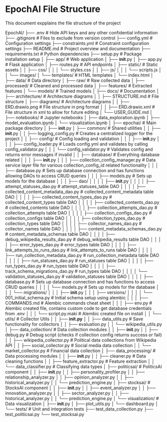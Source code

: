 # EpochAI File Structure
This document expplains the file structure of the project

EpochAI/
├── .env                                                # Hide API keys and any other confidential information
├── .gitignore                                          # Files to exclude from version control
├── config.yml                                          # Configuration settings
├── constraints.yml                                     # Constraint configuration settings
├── README.md                                           # Project overview and documentation
├── requirements.txt                                    # Python dependencies
├── setup.py                                            # Package installation setup
│
├── app/                                                # Web application
│   ├── __init__.py
│   ├── app.py                                          # Flask application
│   ├── routes.py                                       # API endpoints
│   ├── static/                                         # Static assets
│   │   ├── css/
│   │   │   └── styles.css
│   │   ├── js/
│   │   │   └── scripts.js
│   │   └── images/
│   └── templates/                                      # HTML templates
│       └── index.html
│
├── data/                                               # Data directory
│   ├── raw/                                            # Raw collected data
│   ├── processed/                                      # Cleaned and processed data
│   ├── features/                                       # Extracted features
│   └── models/                                         # Trained models
│
├── docs/                                               # Documentation
│   ├── architecture/                                   # Architecture diagrams
│   │   ├── STRUCTURE.md                                # File structure
│   ├── diagrams/                                       # Architecture diagrams
│   │   ├── ERD.drawio.png                              # File structure in png format
│   │   ├── ERD.drawio.xml                              # File structure in xml to allow for future editing
│   └── USER_GUIDE.md
│
├── notebooks/                                          # Jupyter notebooks
│   ├── data_exploration.ipynb
│   ├── model_evaluation.ipynb
│   └── visualization.ipynb
│
├── epochai/                                            # Main package directory
│   ├── __init__.py
│   ├── common/                                         # Shared utilities
│   │   ├── __init__.py
│   │   ├── logging_config.py                       # Creates a centralized logger for the project
│   │   ├── config/                                     # Config loading and validation
│   │   │   ├── __init__.py
│   │   │   ├── config_loader.py                        # Loads config.yml and validates by calling config_validator.py
│   │   │   └── config_validator.py                     # Validates config and returns error messages if invalid
│   │   ├── database/                                   # Everything database related
│   │   │   ├── __init__.py
│   │   │   ├── collection_config_manager.py            # Data service layer file for various collection_config_id related functionality
│   │   │   ├── database.py                             # Sets up database connection and has functions allowing DAOs to access CRUD queries
│   │   │   ├── models.py                               # Sets up models for the database
│   │   │   ├── dao/
│   │   │   │   ├── __init__.py
│   │   │   │   ├── attempt_statuses_dao.py             # attempt_statuses_table DAO
│   │   │   │   ├── collected_content_metadata_dao.py   # collected_content_metadata table DAO
│   │   │   │   ├── collected_content_types_dao.py      # collected_content_types table DAO
│   │   │   │   ├── collected_contents_dao.py           # collected_contents table DAO
│   │   │   │   ├── collection_attempts_dao.py          # collection_attempts table DAO
│   │   │   │   ├── collection_configs_dao.py           # collection_configs table DAO
│   │   │   │   ├── collection_types_dao.py             # collection_types table DAO
│   │   │   │   ├── collector_names_dao.py              # collector_names table DAO
│   │   │   │   ├── content_metadata_schemas_dao.py     # content_metadata_schemas table DAO
│   │   │   │   ├── debug_wikipedia_results_dao.py      # debug_wikipedia_results table DAO
│   │   │   │   ├── error_types_dao.py                  # error_types table DAO
│   │   │   │   ├── link_attempts_to_runs_dao.py        # link_attempts_to_runs table DAO
│   │   │   │   ├── run_collection_metadata_dao.py      # run_collection_metadata table DAO
│   │   │   │   ├── run_statuses_dao.py                 # run_statuses table DAO
│   │   │   │   ├── run_types_dao.py                    # run_types table DAO
│   │   │   │   ├── track_schema_migrations_dao.py      # run_types table DAO
│   │   │   │   └── validation_statuses_dao.py          # validation_statuses table DAO
│   │   │   │   ├── database.py                         # Sets up database connection and has functions to access CRUD queries
│   │   │   │   └── models.py                           # Sets up models for the database
│   │   │   └── migrations/
│   │   │       ├── __init__.py
│   │   │       ├── versions/
│   │   │       │   └── 001_initial_schema.py           # Initial schema setup using alembic
│   │   │       ├── COMMANDS.md                         # Alembic commands cheat sheet
│   │   │       ├── env.py                              # Alembic created file, contains custom code to get database credentials from .env
│   │   │       └── script.py.maki                      # Alembic created file on install
│   │   └── utils/                                      # Collector Utils
│   │       ├── __init.py__
│   │       ├── data_utils.py                           # Save functionality for collectors
│   │       ├── evaluation.py
│   │       └── wikipedia_utils.py
│   ├── data_collection/                                # Data collection modules
│   │   ├── __init__.py
│   │   ├── debug.py                                    # Debug script (checks if collection config returns success or fail)
│   │   ├── wikipedia_collector.py                      # Political data collections from Wikipedia API
│   │   ├── social_collector.py                         # Social media data collection
│   │   └── market_collector.py                         # Financial data collection
│   ├── data_processing/                                # Data processing modules
│   │   ├── __init__.py
│   │   ├── cleaner.py                                  # Data cleaning functions
│   │   ├── feature_extractor.py                        # Feature extraction
│   │   └── data_classifier.py                          # Classifying data types
│   ├── politicsai/                                     # PoliticsAI component
│   │   ├── __init__.py
│   │   ├── personality_profiler.py
│   │   ├── relationship_analyzer.py
│   │   ├── opinion_analyzer.py
│   │   ├── historical_analyzer.py
│   │   └── prediction_engine.py
│   ├── stocksai/                                       # StocksAI component
│   │   ├── __init__.py
│   │   ├── event_analyzer.py
│   │   ├── innovation_analyzer.py
│   │   ├── sector_analyzer.py
│   │   ├── historical_analyzer.py
│   │   └── prediction_engine.py
│   └── visualization/                                  # Data visualization
│       ├── __init__.py
│       ├── plot_utils.py
│       └── dashboard.py
│
└── tests/                                              # Unit and integration tests
    ├── test_data_collection.py
    ├── test_politicsai.py
    └── test_stocksai.py
